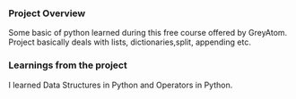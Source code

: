 ### Project Overview

 Some basic of python learned during this free course offered by  GreyAtom.  Project basically deals with lists, dictionaries,split, appending etc.


### Learnings from the project

 I learned Data Structures in Python and Operators in Python.


